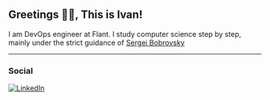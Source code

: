 ##  Greetings :metal::blush:, This is Ivan!

I am DevOps engineer at Flant. 
I study computer science step by step, mainly under the strict guidance of [Sergei Bobrovsky](https://vk.com/lambda_brain) 

---

### Social

[![LinkedIn](https://img.shields.io/badge/LinkedIn-0077B5?style=for-the-badge&logo=linkedin&logoColor=white)](https://www.linkedin.com/in/ivan-zakutnii-a43851203/)
